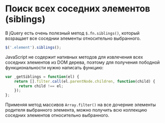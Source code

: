 # Поиск всех соседних элементов (siblings)
В jQuery есть очень полезный метод `$.fn.siblings()`, который возращает все соседнии элементы относительно выбранного. 
```javascript
$('.element').siblings();
```

JavaScript не содержит нативных методов для извлечения всех соседних элементов из DOM дерева, поэтому для получения пободной функциональности нужно написать функцию:
```javascript
var _getSiblings = function(el) {
	return [].filter.call(el.parentNode.children, function(child) {
	  return child !== el;
	});
};
```

Применяя метод массивов `Array.filter()` на все дочерние элементы родителя выбранного элемента, можно получить всю коллекцию соседних элементов относительно выбранного.